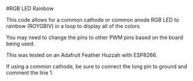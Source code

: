 #RGB LED Rainbow

This code allows for a common cathode or common anode RGB LED to rainbow (ROYGBIV) in a loop to display all of the colors

You may need to change the pins to other PWM pins based on the board being used.

This was tested on an Adafruit Feather Huzzah with ESP8266. 

If using a common cathode, be sure to connect the long pin to ground and comment the line 1. 